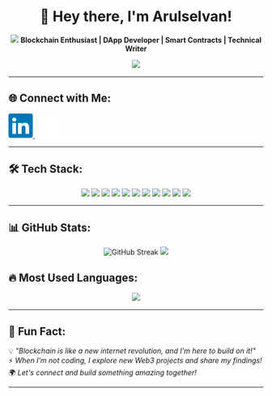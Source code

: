 <h1 align="center">👋 Hey there, I'm Arulselvan!</h1>

<p align="center">
  <img src="https://media.giphy.com/media/hvRJCLFzcasrR4ia7z/giphy.gif" width="30"/>
  <strong>Blockchain Enthusiast | DApp Developer | Smart Contracts | Technical Writer</strong>
</p>

<p align="center">
  <img src="https://readme-typing-svg.herokuapp.com?font=Fira+Code&pause=1000&center=true&vCenter=true&width=550&lines=Exploring+Web3+and+Decentralized+Finance;Building+Smart+Contracts+on+Ethereum;Transforming+Ideas+into+DApps;Technical+Writing+for+Blockchain;Passionate+about+Decentralization!">
</p>

---

## 🌐 Connect with Me:
<p align="start">
  <a href="https://www.linkedin.com/in/arulselvan-m72/" target="_blank">
    <img src="https://raw.githubusercontent.com/CLorant/readme-social-icons/main/medium/filled/linkedin.svg">
  </a>
  <a href="https://x.com/Oxhaider" target="_blank">
    <img src="https://raw.githubusercontent.com/CLorant/readme-social-icons/main/medium/light/twitter-x.svg">
  </a>
</p>

---

## 🛠 Tech Stack:
<p align="center">
  <img src="https://img.shields.io/badge/Ethereum-3C3C3D?style=for-the-badge&logo=Ethereum&logoColor=white">
  <img src="https://img.shields.io/badge/Solidity-%23363636.svg?style=for-the-badge&logo=solidity&logoColor=white">
  <img src="https://img.shields.io/badge/JavaScript-%23323330.svg?style=for-the-badge&logo=javascript&logoColor=%23F7DF1E">
  <img src="https://img.shields.io/badge/React-%2320232a.svg?style=for-the-badge&logo=react&logoColor=%2361DAFB">
  <img src="https://img.shields.io/badge/Next.js-black?style=for-the-badge&logo=next.js&logoColor=white">
  <img src="https://img.shields.io/badge/Node.js-6DA55F?style=for-the-badge&logo=node.js&logoColor=white">
  <img src="https://img.shields.io/badge/TailwindCSS-%2338B2AC.svg?style=for-the-badge&logo=tailwind-css&logoColor=white">
  <img src="https://img.shields.io/badge/HTML5-%23E34F26.svg?style=for-the-badge&logo=html5&logoColor=white">
  <img src="https://img.shields.io/badge/CSS3-1572B6?style=for-the-badge&logo=css3&logoColor=white">
  <img src="https://img.shields.io/badge/GitBook-7B36ED?style=for-the-badge&logo=gitbook&logoColor=white">
  <img src="https://img.shields.io/badge/Canva-%2300C4CC.svg?style=for-the-badge&logo=Canva&logoColor=white">
</p>

---

## 📊 GitHub Stats:
<p align="center">
  <img src="https://streak-stats.demolab.com?user=Arulselvan-65&theme=travelers-theme" alt="GitHub Streak" />
  <img src="https://github-readme-stats.vercel.app/api?username=Arulselvan-65&theme=radical&hide_border=false&include_all_commits=false&count_private=false">
</p>

## 🔥 Most Used Languages:
<p align="center">
  <img src="https://github-readme-stats.vercel.app/api/top-langs/?username=Arulselvan-65&theme=radical&hide_border=false&include_all_commits=false&count_private=false&layout=compact">
</p>

---

## 🚀 Fun Fact:
💡 *"Blockchain is like a new internet revolution, and I’m here to build on it!"*  
⚡ *When I’m not coding, I explore new Web3 projects and share my findings!*  
🌍 *Let's connect and build something amazing together!*  

---
